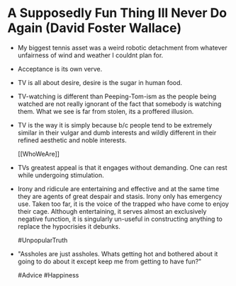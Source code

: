 # A Supposedly Fun Thing Ill Never Do Again (David Foster Wallace)

- My biggest tennis asset was a weird robotic detachment from whatever unfairness of wind and weather I couldnt plan for.

- Acceptance is its own verve.

- TV is all about desire, desire is the sugar in human food.

- TV-watching is different than Peeping-Tom-ism as the people being watched are not really ignorant of the fact that somebody is watching them.
  What we see is far from stolen, its a proffered illusion.
  
- TV is the way it is simply because b/c people tend to be extremely similar in their vulgar and dumb interests and wildly different in their refined aesthetic and noble interests.

  [[WhoWeAre]]

- TVs greatest appeal is that it engages without demanding. One can rest while undergoing stimulation.

- Irony and ridicule are entertaining and effective and at the same time they are agents of great despair and stasis.
   Irony only has emergency use. Taken too far, it is the voice of the trapped who have come to enjoy their cage.
   Although entertaining, it serves almost an exclusively negative function, it is singularly un-useful in constructing anything to replace the hypocrisies it debunks. 

   #UnpopularTruth

- "Assholes are just assholes. Whats getting hot and bothered about it going to do about it except keep me from getting to have fun?"

  #Advice #Happiness

